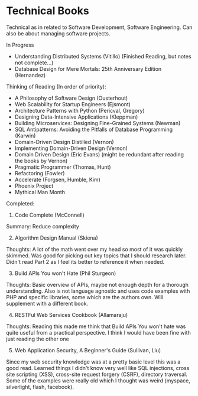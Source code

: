 # Technical Books

Technical as in related to Software Development, Software Engineering. Can also be about managing software projects.

In Progress
- Understanding Distributed Systems (Vitillo) (Finished Reading, but notes not complete...)
- Database Design for Mere Mortals: 25th Anniversary Edition (Hernandez)

Thinking of Reading (In order of priority):
- A Philosophy of Software Design (Ousterhout)
- Web Scalability for Startup Engineers (Ejsmont)
- Architecture Patterns with Python (Pericval, Gregory)
- Designing Data-Intensive Applications (Kleppman)
- Building Microservices: Designing Fine-Grained Systems (Newman)
- SQL Antipatterns: Avoiding the Pitfalls of Database Programming (Karwin)
- Domain-Driven Design Distilled (Vernon)
- Implementing Domain-Driven Design (Vernon)
- Domain Driven Design (Eric Evans) (might be redundant after reading the books by Vernon)
- Pragmatic Programmer (Thomas, Hunt)
- Refactoring (Fowler)
- Accelerate (Forgsen, Humble, Kim)
- Phoenix Project
- Mythical Man Month

Completed:
1. Code Complete (McConnell)

Summary: Reduce complexity

2. Algorithm Design Manual (Skiena)

Thoughts: A lot of the math went over my head so most of it was quickly skimmed. Was good for picking out key topics that I should research later. Didn't read Part 2 as I feel its better to reference it when needed.

3. Build APIs You won't Hate (Phil Sturgeon)

Thoughts: Basic overview of APIs, maybe not enough depth for a thorough understanding. Also is not language agnostic and uses code examples with PHP and specific libraries, some which are the authors own. Will supplement with a different book.

4. RESTFul Web Services Cookbook (Allamaraju)

Thoughts: Reading this made me think that Build APIs You won't hate was quite useful from a practical perspective. I think I would have been fine with just reading the other one

5. Web Application Security, A Beginner's Guide (Sullivan, Liu)

Since my web security knowledge was at a pretty basic level this was a good read. Learned things I didn't know very well like SQL injections, cross site scripting (XSS), cross-site request forgery (CSRF), directory traversal. Some of the examples were really old which I thought was weird (myspace, silverlight, flash, facebook).
